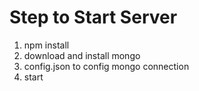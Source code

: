 # Step to Start Server
1. npm install
2. download and install mongo
3. config.json to config mongo connection
4. start


